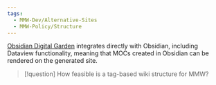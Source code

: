 ```yaml
---
tags:
  - MMW-Dev/Alternative-Sites
  - MMW-Policy/Structure
---
```

[Obsidian Digital Garden](https://github.com/oleeskild/obsidian-digital-garden) integrates directly with Obsidian, including Dataview functionality, meaning that MOCs created in Obsidian can be rendered on the generated site.

> [!question] How feasible is a tag-based wiki structure for MMW?